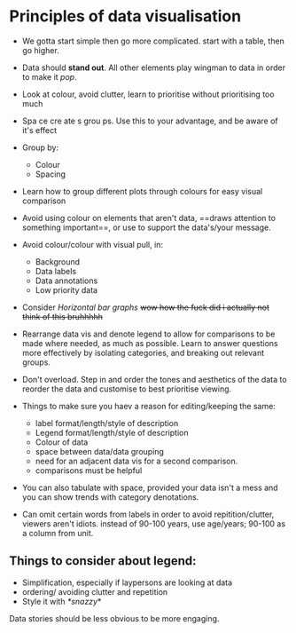 
# Principles of data visualisation

- We gotta start simple then go more complicated. start with a table, then go higher.

- Data should **stand out**. All other elements play wingman to data in order to make it *pop*.

- Look at colour, avoid clutter, learn to prioritise without prioritising too much

- Spa    ce cre    ate   s grou    ps. Use this to your advantage, and be aware of it's effect

- Group by:
	- Colour
	- Spacing
- Learn how to group different plots through colours for easy visual comparison

- Avoid using colour on elements that aren't data, ==draws attention to something important==, or use to support the data's/your message.

- Avoid colour/colour with visual pull, in:
	- Background
	- Data labels
	- Data annotations
	- Low priority data

- Consider *Horizontal bar graphs* ~~wow how the fuck did i actually not think of this bruhhhhh~~

- Rearrange data vis and denote legend to allow for comparisons to be made where needed, as much as possible. Learn to answer questions more effectively by isolating categories, and breaking out relevant groups.

- Don't overload. Step in and order the tones and aesthetics of the data to reorder the data and customise to best prioritise viewing.

- Things to make sure you haev a reason for editing/keeping the same:
	- label format/length/style of description
	- Legend format/length/style of description
	- Colour of data
	- space between data/data grouping
	- need for an adjacent data vis for a second comparison.
	- comparisons must be helpful

- You can also tabulate with space, provided your data isn't a mess and you can show trends with category denotations.

- Can omit certain words from labels in order to avoid repitition/clutter, viewers aren't idiots. instead of 90-100 years, use age/years; 90-100 as a column from unit.

## Things to consider about legend:
- Simplification, especially if laypersons are looking at data
- ordering/ avoiding clutter and repetition
- Style it with *\*snazzy*\*


Data stories should be less obvious to be more engaging.
